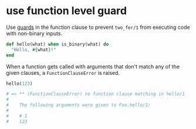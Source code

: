# use function level guard

[comment]: # (This error is raised when the solution uses guards, but not in the function clause)

Use [guards](https://hexdocs.pm/elixir/master/guards.html) in the function clause to prevent `two_fer/1` from executing code with non-binary inputs.

```elixir
def hello(what) when is_binary(what) do
  "Hello, #{what}!"
end
```

When a function gets called with arguments that don't match any of the given clauses, a `FunctionClauseError` is raised.

```elixir
hello(123)

# => ** (FunctionClauseError) no function clause matching in hello/1
#
#    The following arguments were given to Foo.hello/1:
#
#    # 1
#    123
```
